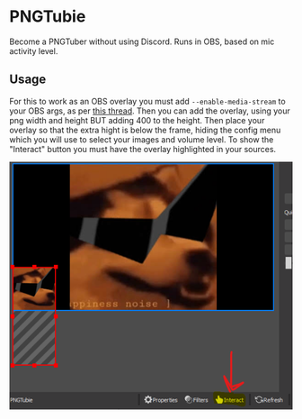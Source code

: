 # PNGTubie
Become a PNGTuber without using Discord. Runs in OBS, based on mic activity level.
## Usage
For this to work as an OBS overlay you must add `--enable-media-stream` to your OBS args, as per [this thread](https://obsproject.com/forum/threads/browser-source-doesnt-allow-microphone-consent-dialogs.80260/). Then you can add the overlay, using your png width and height BUT adding 400 to the height. Then place your overlay so that the extra hight is below the frame, hiding the config menu which you will use to select your images and volume level. To show the "Interact" button you must have the overlay highlighted in your sources.

![example of overlay placement and interact button](example.png)
